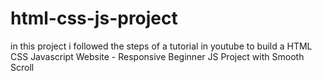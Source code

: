 # html-css-js-project 
in this project i followed the steps of a tutorial in youtube to build a HTML CSS Javascript Website - Responsive Beginner JS Project with Smooth Scroll
